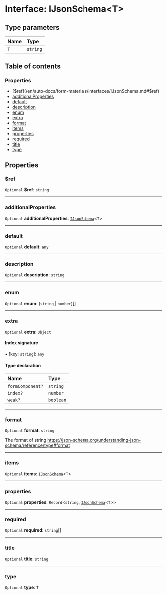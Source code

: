 # Interface: IJsonSchema\<T>

## Type parameters

| Name | Type |
| :------ | :------ |
| `T` | `string` |

## Table of contents

### Properties

* [$ref](/en/auto-docs/form-materials/interfaces/IJsonSchema.md#$ref)
* [additionalProperties](/en/auto-docs/form-materials/interfaces/IJsonSchema.md#additionalproperties)
* [default](/en/auto-docs/form-materials/interfaces/IJsonSchema.md#default)
* [description](/en/auto-docs/form-materials/interfaces/IJsonSchema.md#description)
* [enum](/en/auto-docs/form-materials/interfaces/IJsonSchema.md#enum)
* [extra](/en/auto-docs/form-materials/interfaces/IJsonSchema.md#extra)
* [format](/en/auto-docs/form-materials/interfaces/IJsonSchema.md#format)
* [items](/en/auto-docs/form-materials/interfaces/IJsonSchema.md#items)
* [properties](/en/auto-docs/form-materials/interfaces/IJsonSchema.md#properties)
* [required](/en/auto-docs/form-materials/interfaces/IJsonSchema.md#required)
* [title](/en/auto-docs/form-materials/interfaces/IJsonSchema.md#title)
* [type](/en/auto-docs/form-materials/interfaces/IJsonSchema.md#type)

## Properties

### $ref

`Optional` **$ref**: `string`

***

### additionalProperties

`Optional` **additionalProperties**: [`IJsonSchema`](/en/auto-docs/form-materials/interfaces/IJsonSchema.md)<`T`>

***

### default

`Optional` **default**: `any`

***

### description

`Optional` **description**: `string`

***

### enum

`Optional` **enum**: (`string` | `number`)\[]

***

### extra

`Optional` **extra**: `Object`

#### Index signature

▪ \[key: `string`]: `any`

#### Type declaration

| Name | Type |
| :------ | :------ |
| `formComponent?` | `string` |
| `index?` | `number` |
| `weak?` | `boolean` |

***

### format

`Optional` **format**: `string`

The format of string
https://json-schema.org/understanding-json-schema/reference/type#format

***

### items

`Optional` **items**: [`IJsonSchema`](/en/auto-docs/form-materials/interfaces/IJsonSchema.md)<`T`>

***

### properties

`Optional` **properties**: `Record`<`string`, [`IJsonSchema`](/en/auto-docs/form-materials/interfaces/IJsonSchema.md)<`T`>>

***

### required

`Optional` **required**: `string`\[]

***

### title

`Optional` **title**: `string`

***

### type

`Optional` **type**: `T`
